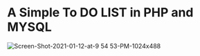 # A Simple To DO LIST in PHP and MYSQL

![Screen-Shot-2021-01-12-at-9 54 53-PM-1024x488](https://user-images.githubusercontent.com/73809301/121099731-3c4ed100-c7ad-11eb-9fd8-16acd8d77f4a.png)


